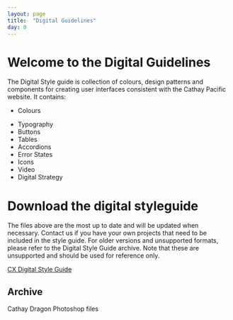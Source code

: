 ```yaml
---
layout: page
title:  "Digital Guidelines"
day: 0
---
```


# Welcome to the Digital Guidelines

The Digital Style guide is collection of colours, design patterns and components for creating user interfaces consistent with the Cathay Pacific website. It contains:

* Colours
-  Typography
-  Buttons
-  Tables
-  Accordions
-  Error States
-  Icons
-  Video 
-  Digital Strategy



# Download the digital styleguide

The files above are the most up to date and will be updated when necessary. Contact us if you have your own projects that need to be included in the style guide. For older versions and unsupported formats, please refer to the Digital Style Guide archive. Note that these are unsupported and should be used for reference only.


[CX Digital Style Guide](files/cxstyleguide.sketch)

## Archive

Cathay Dragon
Photoshop files